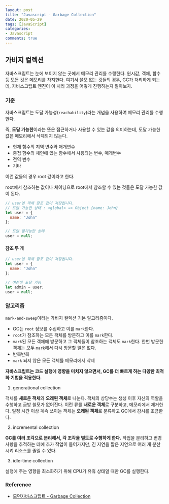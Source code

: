 ```yaml
---
layout: post
title: "Javascript - Garbage Collection"
date: 2020-05-29
tags: [JavaScript]
categories:
- Javascript
comments: true
---
```


## 가비지 컬렉션

자바스크립트는 눈에 보이지 않는 곳에서 메모리 관리를 수행한다. 원시값, 객체, 함수 등 모든 것은 메모리를 차지한다. 여기서 쓸모 없는 것들의 경우, GC가 처리하게 되는데, 자바스크립트 엔진이 이 처리 과정을 어떻게 진행하는지 알아보자.

### 기준

자바스크립트는 도달 가능성(`reachability`)라는 개념을 사용하여 메모리 관리를 수행한다.

즉, **도달 가능한**이라는 뜻은 접근하거나 사용할 수 있는 값을 의미하는데, 도달 가능한 값은 메모리에서 삭제되지 않는다.

* 현재 함수의 지역 변수와 매개변수
* 중첩 함수의 체인에 있는 함수에서 사용되는 변수, 매개변수
* 전역 변수
* 기타

이런 값들의 경우 root 값이라고 한다.

root에서 참조하는 값이나 체이닝으로 root에서 참조할 수 있는 것들은 도달 가능한 값이 된다.

```javascript
// user엔 객체 참조 값이 저장됩니다.
// 도달 가능한 상태 : <global> => Object {name: John}
let user = {
  name: "John"
};

// 도달 불가능한 상태
user = null;
```

#### 참조 두 개

```javascript
// user엔 객체 참조 값이 저장됩니다.
let user = {
  name: "John"
};

// 여전히 도달 가능
let admin = user;
user = null;
```

### 알고리즘

`mark-and-sweep`이라는 가비지 컬렉션 기본 알고리즘이다.

* GC는 `root` 정보를 수집하고 이를 `mark`한다.
* `root`가 참조하는 모든 객체를 방문하고 이를 `mark`한다.
* `mark`된 모든 객체에 방문하고 그 객체들이 참조하는 객체도 `mark`한다. 한번 방문한 객체는 모두 `mark`해서 다시 방문할 일은 없다.
* 반복반복
* `mark` 되지 않은 모든 객체를 메모리에서 삭제

**자바스크립트는 코드 실행에 영향을 미치지 않으면서, GC를 더 빠르게 하는 다양한 최적화 기법을 적용한다.**

1. generational collection 

객체를 **새로운 객체**와 **오래된 객체**로 나눈다. 객체의 상당수는 생성 이후 자신의 역할을 수행하고 금방 쓸모가 없어진다. 이런 류를 **새로운 객체**로 구분하고, 메모리에서 제거한다. 일정 시간 이상 계속 쓰이는 객체는 **오래된 객체**로 분류하고 GC에서 감시를 조금한다.

2. incremental collection

**GC를 여러 조각으로 분리해서, 각 조각을 별도로 수행하게 한다.** 작업을 분리하고 변경 사항을 추적하는 데에 추가 작업이 들어가지만, 긴 지연을 짧은 지연으로 여러 개 분산 시켜 리소스를 줄일 수 있다.

3. idle-time collection 

실행에 주는 영향을 최소화하기 위해 CPU가 유휴 상태일 때만 GC를 실행한다. 

### Reference

- [모던자바스크립트 - Garbage Collection](https://ko.javascript.info/garbage-collection)